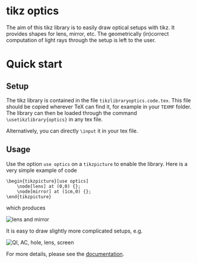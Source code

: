 # tikz optics

The aim of this tikz library is to easily draw optical setups with tikz. It provides shapes for lens, mirror, etc. The geometrically (in)correct computation of light rays through the setup is left to the user.

# Quick start
## Setup

The tikz library is contained in the file `tikzlibraryoptics.code.tex`. This file should be copied wherever TeX can find it, for example in your `TEXMF` folder. 
The library can then be loaded through the command `\usetikzlibrary{optics}` in any tex file.

Alternatively, you can directly `\input` it in your tex file.

## Usage

Use the option `use optics` on a `tikzpicture` to enable the library. Here is a very simple example of code
```
\begin{tikzpicture}[use optics]
	\node[lens] at (0,0) {};
	\node[mirror] at (1cm,0) {};
\end{tikzpicture}
```
which produces

![lens and mirror](http://fruchart.github.io/tikz-optics/media/example-lens-mirror.png)

It is easy to draw slightly more complicated setups, e.g.

![QI, AC, hole, lens, screen](http://fruchart.github.io/tikz-optics/media/example-QI-hole-lens-screen.png)

For more details, please see the [documentation](https://github.com/fruchart/tikz-optics/raw/master/doc/tikz-optics.pdf).
